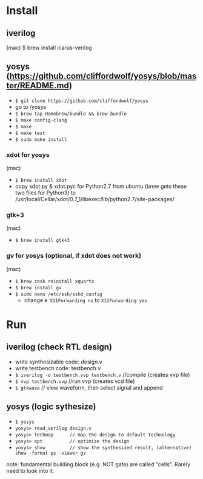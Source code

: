 # Install
## iverilog
(mac)
$ brew install icarus-verilog

## yosys (https://github.com/cliffordwolf/yosys/blob/master/README.md)
- ```$ git clone https://github.com/cliffordwolf/yosys```
- go to /yosys
- ```$ brew tap Homebrew/bundle && brew bundle```
- ```$ make config-clang```
- ```$ make```
- ```$ make test```
- ```$ sudo make install```

### xdot for yosys
(mac)
- ```$ brew install xdot```
- copy xdot.py & xdot.pyc for Python2.7 from ubuntu (brew gets these two files for Python3)
to /usr/local/Cellar/xdot/0.7_1/libexec/lib/python2.7/site-packages/

### gtk+3
(mac)
- ```$ brew install gtk+3```

### gv for yosys (optional, if xdot does not work)
(mac)
- ```$ brew cask reinstall xquartz```
- ```$ brew install gv```
- ```$ sudo nano /etc/ssh/sshd_config```
  - change `# X11Forwarding no` to `X11Forwarding yes`

# Run
## iverilog (check RTL design)
- write synthesizable code: design.v
- write testbench code: testbench.v
- ```$ iverilog -o testbench.vvp testbench.v``` //compile (creates vvp file)
- ```$ vvp testbench.vvp``` //run vvp (creates vcd file)
- ```$ gtkwave```  // view waveform, then select signal and append

## yosys (logic sythesize)
- ```$ yosys```
- ```yosys> read_verilog design.v```
- ```yosys> techmap      // map the design to default technology```
- ```yosys> opt          // optimize the design```
- ```yosys> show         // show the synthesized result, (alternative) show -format ps -viewer gv```

note: fundamental building block (e.g. NOT gate) are called "cells". Rarely need to look into it. 